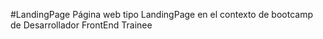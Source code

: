 #LandingPage
Página web tipo LandingPage en el contexto de bootcamp de Desarrollador FrontEnd Trainee